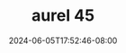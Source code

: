--- 
title: "aurel 45"
description: "streaming bokeh aurel 45 yandex video full  "
date: 2024-06-05T17:52:46-08:00
file_code: "rdm77vhyon5r"
draft: false
cover: "36pzbe24uoi8aam9.jpg"
tags: ["aurel", "bokep-indo", "bokep-viral", "bokep-ig"]
length: 111
fld_id: "1390211"
foldername: "Aurelnewalbum"
categories: ["Aurelnewalbum"]
views: 11
---